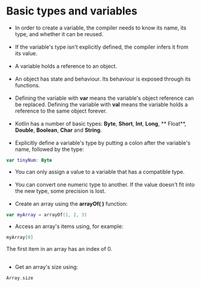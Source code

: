 # Basic types and variables

* In order to create a variable, the compiler needs to know its name, its type,
  and whether it can be reused.<br><br>
* If the variable's type isn't explicitly defined, the compiler infers it from
  its value.<br><br>
* A variable holds a reference to an object.<br><br>
* An object has state and behaviour. Its behaviour is exposed through its
  functions.<br><br>
* Defining the variable with **var** means the variable's object reference can
  be replaced. Defining the variable with **val** means the variable holds a
  reference to the same object forever.<br><br>
* Kotlin has a number of basic types: **Byte**, **Short**, **Int**, **Long**, **
  Float**, **Double**, **Boolean**, **Char** and **String**.<br><br>
* Explicitly define a variable's type by putting a colon after the variable's
  name, followed by the type:

````kotlin
var tinyNum: Byte
````

* You can only assign a value to a variable that has a compatible type.<br><br>
* You can convert one numeric type to another. If the value doesn't fit into the
  new type, some precision is lost.<br><br>
* Create an array using the **arrayOf( )** function:

````kotlin
var myArray = arrayOf(1, 2, 3)
````

* Access an array's items using, for example:

````kotlin
myArray[0]
````

The first item in an array has an index of 0.<br><br>

* Get an array's size using:

````kotlin
Array.size
````